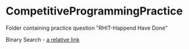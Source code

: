 # CompetitiveProgrammingPractice

Folder containing practice question "RHIT-Happend Have Done"


Binary Search - [a relative link](Arthur/Kattis-FreeWeights.java)
